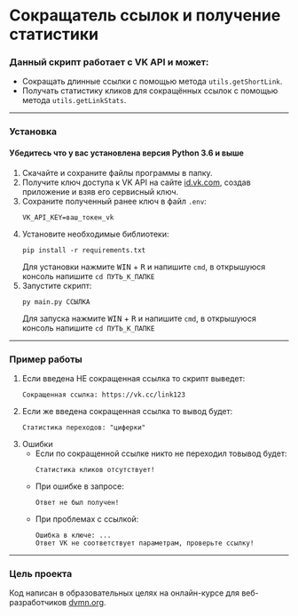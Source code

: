 # Сокращатель ссылок и получение статистики
### Данный скрипт работает с VK API и может:

- Сокращать длинные ссылки с помощью метода `utils.getShortLink`.
- Получать статистику кликов для сокращённых ссылок с помощью метода `utils.getLinkStats`.

---
### Установка
#### Убедитесь что у вас установлена версия Python 3.6 и выше
1. Скачайте и сохраните файлы программы в папку.
2. Получите ключ доступа к VK API на сайте [id.vk.com](https://id.vk.com/about/business/go), создав приложение и взяв его сервисный ключ.
3. Сохраните полученный ранее ключ в файл `.env`:
    ```
    VK_API_KEY=ваш_токен_vk
    ```
4. Установите необходимые библиотеки:
    ```
    pip install -r requirements.txt
    ```
    Для установки нажмите <kbd>WIN</kbd> + <kbd>R</kbd> и напишите `cmd`, в открышуюся консоль напишите `cd ПУТЬ_К_ПАПКЕ`
5. Запустите скрипт:
    ```
    py main.py ССЫЛКА
    ```
    Для запуска нажмите <kbd>WIN</kbd> + <kbd>R</kbd> и напишите `cmd`, в открышуюся консоль напишите `cd ПУТЬ_К_ПАПКЕ`

---
### Пример работы
1. Если введена НЕ сокращенная ссылка то скрипт выведет:
    ```
    Сокращенная ссылка: https://vk.cc/link123
    ```
2. Если же введена сокращенная ссылка то вывод будет:
    ```
    Статистика переходов: "циферки"
    ```
3. Ошибки
    - Если по сокращенной ссылке никто не переходил товывод будет:
        ```
        Статистика кликов отсутствует!
        ```
    - При ошибке в запросе:
        ```
        Ответ не был получен!
        ```
    - При проблемах с ссылкой:
        ```
        Ошибка в ключе: ...
        Ответ VK не соответствует параметрам, проверьте ссылку!
        ```

---
### Цель проекта

Код написан в образовательных целях на онлайн-курсе для веб-разработчиков [dvmn.org](https://dvmn.org).